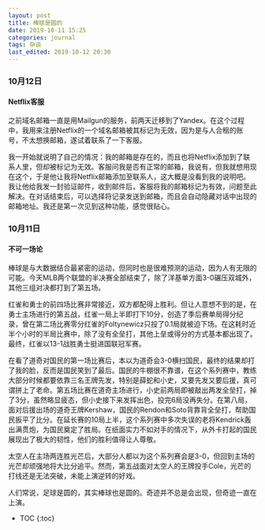 ```yaml
---
layout: post
title: 棒球是圆的
date: 2019-10-11 15:25
categories: journal
tags: 杂谈
last_edited: 2019-10-12 20:30
---
```


### 10月12日

#### Netflix客服

之前域名邮箱一直是用Mailgun的服务，前两天迁移到了Yandex。在这个过程中，我用来注册Netflix的一个域名邮箱被其标记为无效，因为是与人合租的账号，不太想换邮箱，遂试着联系了一下客服。

我一开始就说明了自己的情况：我的邮箱是存在的，而且也将Netflix添加到了联系人里，但却被标记为无效。客服问我是否有正常的邮箱，我说有，但我就想用现在这个，于是他让我将Netflix邮箱添加至联系人，这大概是没看到我的说明吧。我让他给我发一封验证邮件，收到邮件后，客服将我的邮箱标记为有效，问题至此解决。在对话结束后，可以选择将记录发送到邮箱，而且会自动隐藏对话中出现的邮箱地址。我还是第一次见到这种功能，感觉很贴心。

### 10月11日

#### 不可一场论

棒球是与大数据结合最紧密的运动，但同时也是很难预测的运动，因为人有无限的可能。今天MLB两个联盟的半决赛全部结束了，除了洋基单方面3-0碾压双城外，其他三组对决都打到了第五场。

红雀和勇士的前四场比赛非常接近，双方都配得上胜利。但让人意想不到的是，在勇士主场进行的第五战，红雀一局上半即打下10分，创造了季后赛单局得分纪录，曾在第二场比赛零分红雀的Foltynewicz只投了0.1局就被迫下场。在这耗时近半个小时的半局比赛中，除了没有全垒打，其他上垒或得分的方式基本都出现了。最终，红雀以13-1战胜勇士挺进国联冠军赛。

在看了道奇对国民的第一场比赛后，本以为道奇会3-0横扫国民，最终的结果却打了我的脸，反而是国民笑到了最后。国民的牛棚很不靠谱，在这个系列赛中，教练大部分时候都要依靠三名王牌先发，特别是薛蛇和小史，又要先发又要后援，真可谓拼上了老命。第五场比赛在道奇主场进行，小史前两局即被敲出两发全垒打，掉了3分，虽然略显疲态，但小史接下来发挥出色，投完6局没再失分。在第八局，面对后援出场的道奇王牌Kershaw，国民的Rendon和Soto背靠背全垒打，帮助国民扳平了比分。在延长赛的10局上半，这个系列赛中多次失误的老将Kendrick轰出满贯炮，为国民奠定了胜局。在纸面实力不如对手的情况下，从外卡打起的国民展现出了极大的韧性，他们的胜利值得让人尊敬。

太空人在主场两连胜光芒后，大部分人都以为这个系列赛会是3-0，但回到主场的光芒却顽强地将大比分追平。然而，第五战面对太空人的王牌投手Cole，光芒的打线还是无法突破，未能上演逆转的好戏。

人们常说，足球是圆的，其实棒球也是圆的。奇迹并不总是会出现，但奇迹一直在上演。


* TOC
{:toc}